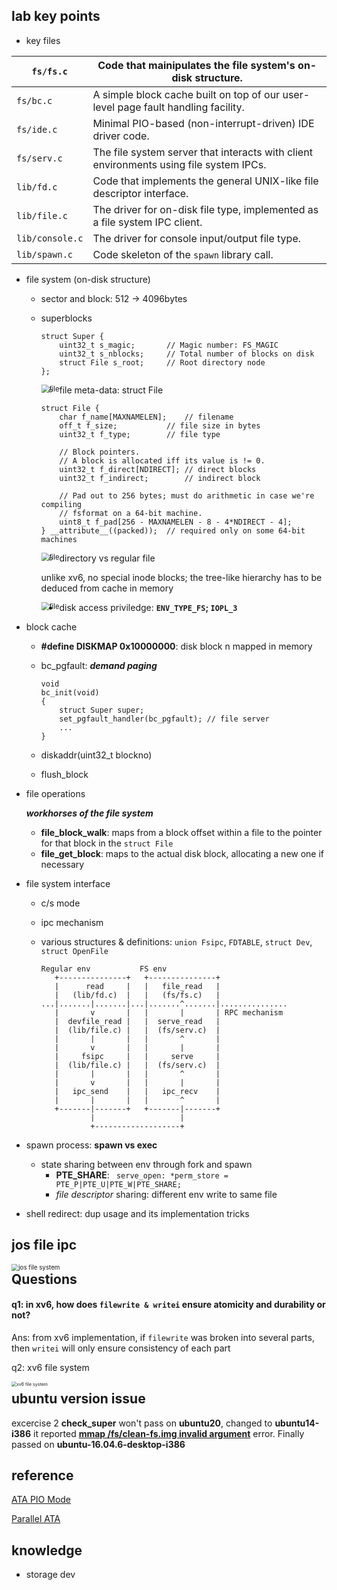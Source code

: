 

## lab key points

- key files

| `fs/fs.c`       | Code that mainipulates the file system's on-disk structure.  |
| --------------- | ------------------------------------------------------------ |
| `fs/bc.c`       | A simple block cache built on top of our user-level page fault handling facility. |
| `fs/ide.c`      | Minimal PIO-based (non-interrupt-driven) IDE driver code.    |
| `fs/serv.c`     | The file system server that interacts with client environments using file system IPCs. |
| `lib/fd.c`      | Code that implements the general UNIX-like file descriptor interface. |
| `lib/file.c`    | The driver for on-disk file type, implemented as a file system IPC client. |
| `lib/console.c` | The driver for console input/output file type.               |
| `lib/spawn.c`   | Code skeleton of the `spawn` library call.                   |

- file system (on-disk structure)

  - sector and block: 512 -> 4096bytes

  - superblocks

    ```
    struct Super {
    	uint32_t s_magic;		// Magic number: FS_MAGIC
    	uint32_t s_nblocks;		// Total number of blocks on disk
    	struct File s_root;		// Root directory node
    };
    ```

    <img src="./raw/lab5-disk.png?raw=true" alt="file" style="zoom:80%; float:left" />

  - file meta-data: struct File

    ```
    struct File {
    	char f_name[MAXNAMELEN];	// filename
    	off_t f_size;			// file size in bytes
    	uint32_t f_type;		// file type
    
    	// Block pointers.
    	// A block is allocated iff its value is != 0.
    	uint32_t f_direct[NDIRECT];	// direct blocks
    	uint32_t f_indirect;		// indirect block
    
    	// Pad out to 256 bytes; must do arithmetic in case we're compiling
    	// fsformat on a 64-bit machine.
    	uint8_t f_pad[256 - MAXNAMELEN - 8 - 4*NDIRECT - 4];
    } __attribute__((packed));	// required only on some 64-bit machines
    ```

    <img src="./raw/lab5-file.png?raw=true" alt="file" style="zoom:80%; float:left" />

  - directory vs regular file

    unlike xv6, no special inode blocks; the tree-like hierarchy has to be deduced from cache in memory
    
    <img src="./raw/lab5-file-hierarchy.png?raw=true" alt="file" style="zoom:80%; float:left" />

- disk access priviledge: **`ENV_TYPE_FS`; `IOPL_3`**

- block cache

  - **\#define DISKMAP  0x10000000**: disk block n mapped in memory

  - bc_pgfault: ***demand paging***

    ```
    void
    bc_init(void)
    {
    	struct Super super;
    	set_pgfault_handler(bc_pgfault); // file server
    	...
    }
    ```

  - diskaddr(uint32_t blockno)

  - flush_block

- file operations

  ***workhorses of the file system***

  - **file_block_walk**: maps from a block offset within a file to the pointer for that block in the `struct File`
  - **file_get_block**: maps to the actual disk block, allocating a new one if necessary

- file system interface

  - c/s mode

  - ipc mechanism

  - various structures & definitions: `union Fsipc`, `FDTABLE`, `struct Dev`, `struct OpenFile`

    ```
    Regular env           FS env
       +---------------+   +---------------+
       |      read     |   |   file_read   |
       |   (lib/fd.c)  |   |   (fs/fs.c)   |
    ...|.......|.......|...|.......^.......|...............
       |       v       |   |       |       | RPC mechanism
       |  devfile_read |   |  serve_read   |
       |  (lib/file.c) |   |  (fs/serv.c)  |
       |       |       |   |       ^       |
       |       v       |   |       |       |
       |     fsipc     |   |     serve     |
       |  (lib/file.c) |   |  (fs/serv.c)  |
       |       |       |   |       ^       |
       |       v       |   |       |       |
       |   ipc_send    |   |   ipc_recv    |
       |       |       |   |       ^       |
       +-------|-------+   +-------|-------+
               |                   |
               +-------------------+
    ```

- spawn process: **spawn vs exec**

  - state sharing between env through fork and spawn
    - **PTE_SHARE**:  ` serve_open: *perm_store = PTE_P|PTE_U|PTE_W|PTE_SHARE;`
    - *file descriptor* sharing: different env write to same file


- shell redirect: dup usage and its implementation tricks



## jos file ipc

<img src="./raw/lab5-jos-file-ipc.png?raw=true" alt="jos file system" style="zoom:70%; float:left" />



## Questions

#### q1: in xv6, how does `filewrite & writei` ensure atomicity and durability or not?

Ans: from xv6 implementation, if `filewrite` was broken into several parts, then `writei` will only ensure consistency of each part



q2:  xv6 file system

<img src="./raw/xv6-file-system.png?raw=true" alt="xv6 file system" style="zoom:50%; float:left" />



## ubuntu version issue

excercise 2 **check_super** won't pass on **ubuntu20**, changed to **ubuntu14-i386** it reported <u>**mmap /fs/clean-fs.img invalid argument**</u> error. Finally passed on **ubuntu-16.04.6-desktop-i386**



## reference

[ATA PIO Mode](https://wiki.osdev.org/ATA_PIO_Mode)

[Parallel ATA](https://en.wikipedia.org/wiki/Parallel_ATA)



## knowledge

- storage dev
